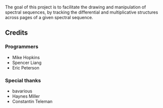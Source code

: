 The goal of this project is to facilitate the drawing and manipulation of spectral sequences, by tracking the differential and multiplicative structures across pages of a given spectral sequence.

Credits
-------

### Programmers
+ Mike Hopkins
+ Spencer Liang
+ Eric Peterson

### Special thanks
+ bavarious
+ Haynes Miller
+ Constantin Teleman